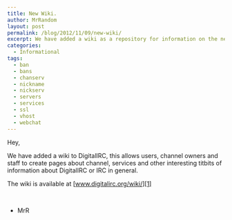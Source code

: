 ```yaml
---
title: New Wiki.
author: MrRandom
layout: post
permalink: /blog/2012/11/09/new-wiki/
excerpt: We have added a wiki as a repository for information on the network
categories:
  - Informational
tags:
  - ban
  - bans
  - chanserv
  - nickname
  - nickserv
  - servers
  - services
  - ssl
  - vhost
  - webchat
---
```

Hey,

We have added a wiki to DigitalIRC, this allows users, channel owners and staff to create pages about channel, services and other interesting titbits of information about DigitalIRC or IRC in general.

The wiki is available at [www.digitalirc.org/wiki/][1]

&nbsp;

- MrR

 [1]: http://www.digitalirc.org/wiki/ "DigitalIRC wiki"